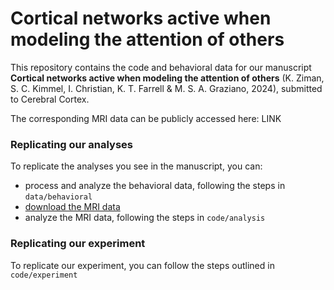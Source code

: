 # Cortical networks active when modeling the attention of others

This repository contains the code and behavioral data for our manuscript **Cortical networks active when modeling the attention of others** (K. Ziman, S. C. Kimmel, I. Christian, K. T. Farrell & M. S. A. Graziano, 2024), submitted to Cerebral Cortex. 

The corresponding MRI data can be publicly accessed here: LINK


### Replicating our analyses

To replicate the analyses you see in the manuscript, you can:
- process and analyze the behavioral data, following the steps in `data/behavioral`
- [download the MRI data](https://www.dropbox.com/scl/fo/6wzepx3baxel0f4n62k3s/AP4xny1B7vN7hXr6pBclmw8?rlkey=2kr2y9ba748lhhsu35avv51e2&st=fhbupdc6&dl=0)
- analyze the MRI data, following the steps in `code/analysis`

### Replicating our experiment

To replicate our experiment, you can follow the steps outlined in `code/experiment`

